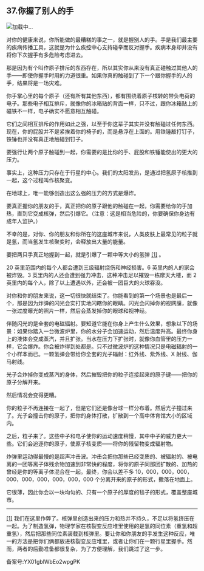 ## 37.你握了别人的手
![](https://pic2.zhimg.com/v2-5dfb0c45cd53c91d2f2f3133cc34d622_r.webp)加载中...

对你的健康来说，你所能做的最糟糕的事之一，就是握别人的手。手是我们最主要的疾病传播工具，这就是为什么疾控中心支持碰拳而反对握手。疾病本身却并没有将你下次握手有多危险考虑进去。



那是因为有个叫作原子排斥的东西存在，所以其实你从来没有真正碰触过其他人的手——即使你握手时用的力道很重。如果你真的触碰到了下一个跟你握手的人的手，结果将是一场灾难。



你手掌心里的每个原子（还有所有其他东西），都有围绕着原子核转的带负电荷的电子。那些电子相互排斥，就像你的冰箱贴的背面一样，只不过，跟你冰箱贴上的磁铁不一样，电子确实不愿意相互触碰。



它们之间相互排斥的作用如此之强，以至于你这辈子其实并没有触碰过任何东西。现在，你的屁股并不是紧挨着你的椅子的，而是悬浮在上面的。用铁锤敲打钉子，铁锤也并没有真正地触碰到钉子。



要强行让两个原子触碰到一起，你需要的是比你的手、屁股和铁锤能使出的更大的压力。



事实上，这种压力只存在于行星的中心。我们的太阳发热，是通过把氢原子核推到一起，这个过程叫作核聚变。



在地球上，唯一能够创造出这么强的压力的方式是爆炸。



要真正握你的朋友的手，真正把你的原子跟他的触碰在一起，你需要给你的手加热，直到它变成核弹，然后引爆它。（注意：这是相当危险的，你要确保你身边有成年人监护。）



不幸的是，对你、你的朋友和你所在的这座城市来说，人类皮肤上最常见的粒子就是氢，而当氢发生核聚变时，会释放出大量的能量。



要把两只手真正地握到一起，就是引爆了一颗中等大小的氢弹
  [[1]](#zhu1) 。



20 英里范围内的每个人都会遭到三级辐射烧伤和神经损害。6 英里内的人的家会被炸毁。3 英里内的人还会遭到强力冲击，这种冲击足以摧毁一栋摩天大楼，而 2 英里内的每个人，除了以上遭遇以外，还会被一团巨大的火球吞没。



对你和你的朋友来说，这一切很快就结束了。你能看到的第一个场景也是最后一个，那是因为炸弹的闪光会实打实地闪瞎你的眼睛。闪光会闪掉你的视网膜，就像一张过度曝光的照片一样，然后会蒸发掉你的眼球和视神经。



伴随闪光的是全套的电磁辐射。要知道它能在你身上产生什么效果，想象以下的场景：如果你踏入一台微波炉里，你的水分子会加速运动，然后温度升高。最终你身上的液体会变成蒸汽，并且扩张。当水在压力下扩张时，就像你血管里的压力一样，它会爆炸。你会被炸得到处都是。只不过微波炉的这种情况只是电磁辐射的一个小样本而已。一颗氢弹会带给你全套的光子辐射：红外线、紫外线、X 射线、伽马射线。



光子会炸掉你变成蒸汽的身体，然后摧毁把你的粒子连接起来的原子键——把你的原子分解开来。



然后情况会变得更糟。



你的粒子不再连接在一起了，但是它们还是像台球一样分布着。然后光子撞过来了。光子会撞击你的原子，把你的身体打散，扩散到一个高中体育馆大小的区域内。



之后，粒子来了。这些中子和电子使你的运动速度稍慢，其中中子的威力更大一些。它们会追逐你的原子，使原子核变质——将你的残留物变成辐射物。



炸弹里运动得最慢的是超声冲击波。冲击会把你那些已经变质的、被辐射的、被电离的一团等离子体残余物加速到非常快的程度，将你的原子同那团扩散的、加热的曾经是你的等离子体混合在一起。最终，你会以差不多 10，000，000，000，000，000，000，000，000，000 个分离开来的原子的形式，撒落在地面上。



它很薄，因此你会以一块均匀的、只有一个原子的厚度的毯子的形式，覆盖整座城市。





---


[[1]](#zw1) 我们在这里作弊了。核弹里创造出来的压力和热并不持久，不足以将氢挤压在一起。为了制造氢弹，物理学家在核裂变反应堆里使用的是氢的同位素（重氢和超重氢），然后把那些同位素装载到核弹里。要让你和你朋友的手发生这种反应，唯一的方法是把你们俩都放进核裂变反应堆里，或者让你们在一颗行星里握手。然而，两者的后勤准备都很复杂，为了方便理解，我们跳过了这一步。



备案号:YX01gblWbEo2wpgPK

